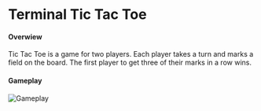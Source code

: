 # Terminal Tic Tac Toe

#### Overwiew
Tic Tac Toe is a game for two players.
Each player takes a turn and marks a field on the board.
The first player to get three of their marks in a row wins.

#### Gameplay
![Gameplay](https://media.giphy.com/media/nk6d057Zoo6aH3vHv0/giphy.gif)